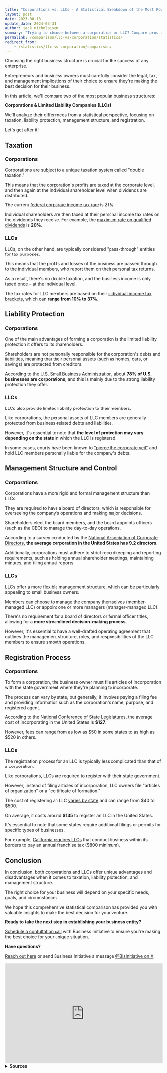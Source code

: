```yaml
---
title: "Corporations vs. LLCs - A Statistical Breakdown of the Most Powerful Business Entities"
layout: post
date: 2023-08-13
update_date: 2024-03-31
author: jack_nicholaisen
summary: "Trying to choose between a corporation or LLC? Compare pros and cons to make the best decision for your business. Don't miss out!"
permalink: /comparison/llc-vs-corporation/statistics/
redirect_from:
    - /statistics/llc-vs-corporation/comparison/
---
```


Choosing the right business structure is crucial for the success of any enterprise. 

Entrepreneurs and business owners must carefully consider the legal, tax, and management implications of their choice to ensure they're making the best decision for their business. 

In this article, we'll compare two of the most popular business structures: 

**Corporations & Limited Liability Companies (LLCs)**

We'll analyze their differences from a statistical perspective, focusing on taxation, liability protection, management structure, and registration.

Let's get after it!

## Taxation

### Corporations

Corporations are subject to a unique taxation system called "double taxation." 

This means that the corporation's profits are taxed at the corporate level, and then again at the individual shareholder level when dividends are distributed.

The current [federal corporate income tax rate](https://www.irs.gov/businesses/small-businesses-self-employed/corporation-income-tax-rates-deductions-and-credits) is **21%**. 

Individual shareholders are then taxed at their personal income tax rates on the dividends they receive. For example, the [maximum rate on qualified dividends](https://www.irs.gov/taxtopics/tc404) is **20%**.

### LLCs

LLCs, on the other hand, are typically considered "pass-through" entities for tax purposes. 

This means that the profits and losses of the business are passed through to the individual members, who report them on their personal tax returns.

As a result, there's no double taxation, and the business income is only taxed once – at the individual level. 

The tax rates for LLC members are based on their [individual income tax brackets](https://www.irs.gov/newsroom/tax-brackets-and-rates), which can **range from 10% to 37%.**

## Liability Protection

### Corporations

One of the main advantages of forming a corporation is the limited liability protection it offers to its shareholders. 

Shareholders are not personally responsible for the corporation's debts and liabilities, meaning that their personal assets (such as homes, cars, or savings) are protected from creditors.

According to the [U.S. Small Business Administration](https://www.sba.gov/business-guide/launch-your-business/choose-business-structure), about **78% of U.S. businesses are corporations**, and this is mainly due to the strong liability protection they offer.

### LLCs

LLCs also provide limited liability protection to their members. 

Like corporations, the personal assets of LLC members are generally protected from business-related debts and liabilities. 

However, it's essential to note that **the level of protection may vary depending on the state** in which the LLC is registered. 

In some cases, courts have been known to ["pierce the corporate veil"](https://www.investopedia.com/terms/p/piercingthecorporateveil.asp) and hold LLC members personally liable for the company's debts.

## Management Structure and Control

### Corporations

Corporations have a more rigid and formal management structure than LLCs. 

They are required to have a board of directors, which is responsible for overseeing the company's operations and making major decisions.

Shareholders elect the board members, and the board appoints officers (such as the CEO) to manage the day-to-day operations. 

According to a survey conducted by the [National Association of Corporate Directors](https://www.nacdonline.org/insights/publications.cfm?itemnumber=49126), **the average corporation in the United States has 9.2 directors**.

Additionally, corporations must adhere to strict recordkeeping and reporting requirements, such as holding annual shareholder meetings, maintaining minutes, and filing annual reports.

### LLCs

LLCs offer a more flexible management structure, which can be particularly appealing to small business owners. 

Members can choose to manage the company themselves (member-managed LLC) or appoint one or more managers (manager-managed LLC).

There's no requirement for a board of directors or formal officer titles, allowing for a **more streamlined decision-making process**.

However, it's essential to have a well-drafted operating agreement that outlines the management structure, roles, and responsibilities of the LLC members to ensure smooth operations.

## Registration Process

### Corporations

To form a corporation, the business owner must file articles of incorporation with the state government where they're planning to incorporate. 

The process can vary by state, but generally, it involves paying a filing fee and providing information such as the corporation's name, purpose, and registered agent.

According to the [National Conference of State Legislatures](https://www.ncsl.org/research/financial-services-and-commerce/incorporating-a-business.aspx), the average cost of incorporating in the United States is **$127**. 

However, fees can range from as low as $50 in some states to as high as $520 in others.

### LLCs

The registration process for an LLC is typically less complicated than that of a corporation. 

Like corporations, LLCs are required to register with their state government. 

However, instead of filing articles of incorporation, LLC owners file "articles of organization" or a "certificate of formation."

The cost of registering an LLC [varies by state](https://www.fundera.com/blog/cost-to-form-an-llc) and can range from $40 to $500. 

On average, it costs around **$135** to register an LLC in the United States.

It's essential to note that some states require additional filings or permits for specific types of businesses. 

For example, [California requires LLCs](https://www.sos.ca.gov/business-programs/business-entities/limited-liability-company-filing-information) that conduct business within its borders to pay an annual franchise tax ($800 minimum).

## Conclusion

In conclusion, both corporations and LLCs offer unique advantages and disadvantages when it comes to taxation, liability protection, and management structure. 

The right choice for your business will depend on your specific needs, goals, and circumstances. 

We hope this comprehensive statistical comparison has provided you with valuable insights to make the best decision for your venture.

**Ready to take the next step in establishing your business entity?**

[Schedule a contultation call](https://calendly.com/businessinitiative/30-minute-consultation-call) with Business Initiative to ensure you're making the best choice for your unique situation.

**Have questions?**

[Reach out here](https://www.businessinitiative.org/contact/) or send Business Initiative a message [@BisInitiative on X](https://twitter.com/BisInitiative)

<iframe src="https://embeds.beehiiv.com/e19ce286-1d77-44e9-b09f-22d4f7c6f0bf" data-test-id="beehiiv-embed" width="100%" height="320" frameborder="0" scrolling="no" style="border-radius: 4px; border: 2px solid #e5e7eb; margin: 0; background-color: transparent;"></iframe>


<br>
<details>
<summary><b>Sources</b></summary>
<br>
<ul>
    <li><a href="https://www.irs.gov/businesses/small-businesses-self-employed/corporation-income-tax-rates-deductions-and-credits">IRS: C-Corporation Income Tax Rates, Deductions, and Credits</a></li>
    <li><a href="https://www.irs.gov/taxtopics/tc404">IRS: Topic No. 404 Dividends</a></li>
    <li><a href="https://www.irs.gov/newsroom/tax-brackets-and-rates">IRS: Tax Brackets and Rates</a></li>
    <li><a href="https://www.sba.gov/business-guide/launch-your-business/choose-business-structure">U.S. Small Business Administration: Choose a business structure</a></li>
    <li><a href="https://www.investopedia.com/terms/p/piercingthecorporateveil.asp">Investopedia: Piercing the Corporate Veil</a></li>
    <li><a href="https://www.nacdonline.org/insights/publications.cfm?itemnumber=49126">National Association of Corporate Directors: Public Company Governance Survey</a></li>
    <li><a href="https://www.ncsl.org/research/financial-services-and-commerce/incorporating-a-business.aspx">National Conference of State Legislatures: Incorporating a Business</a></li>
    <li><a href="https://www.fundera.com/blog/cost-to-form-an-llc">Fundera: How Much Does it Cost to Form an LLC?</a></li>
    <li><a href="https://www.sos.ca.gov/business-programs/business-entities/limited-liability-company-filing-information">California Secretary of State: Limited Liability Company Filing Information</a></li>
</ul>
</details>



